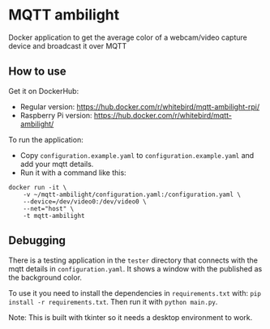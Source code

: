 # MQTT ambilight

Docker application to get the average color of a webcam/video capture device and broadcast it over MQTT

## How to use

Get it on DockerHub:

- Regular version: https://hub.docker.com/r/whitebird/mqtt-ambilight-rpi/
- Raspberry Pi version: https://hub.docker.com/r/whitebird/mqtt-ambilight/

To run the application:

- Copy `configuration.example.yaml` to `configuration.example.yaml` and add your mqtt details.
- Run it with a command like this: 

```
docker run -it \
    -v ~/mqtt-ambilight/configuration.yaml:/configuration.yaml \
    --device=/dev/video0:/dev/video0 \
    --net="host" \
    -t mqtt-ambilight
```

## Debugging

There is a testing application in the `tester` directory that connects with the mqtt details in `configuration.yaml`. It shows a window with the published as the background color.

To use it you need to install the dependencies in `requirements.txt` with: `pip install -r requirements.txt`. Then run it with `python main.py`.

Note: This is built with tkinter so it needs a desktop environment to work.